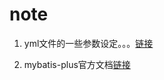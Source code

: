 # note

1. yml文件的一些参数设定。。。[链接](https://segmentfault.com/a/1190000004316491)

2. mybatis-plus官方文档[链接](http://mp.baomidou.com/#/)